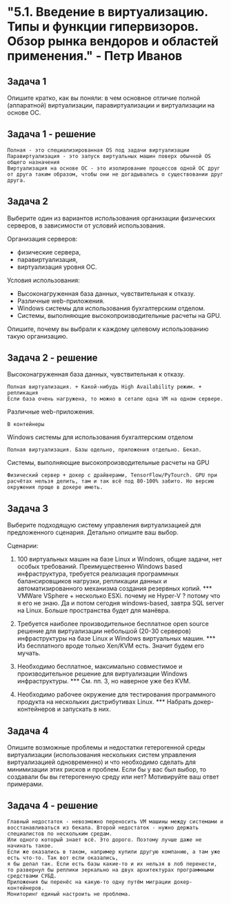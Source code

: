<h1>"5.1. Введение в виртуализацию. Типы и функции гипервизоров. Обзор рынка вендоров и областей применения." - Петр Иванов</h1>

## Задача 1

Опишите кратко, как вы поняли: в чем основное отличие полной (аппаратной) виртуализации, паравиртуализации и виртуализации на основе ОС.

## Задача 1 - решение
~~~
Полная - это специализированная OS под задачи виртуализации
Паравиртуализация - это запуск виртуальных машин поверх обычной OS общего назначения 
Виртуализация на основе ОС - это изолирование процессов одной ОС друг от друга таким образом, чтобы они не догадывались о существовании друг друга.
~~~

## Задача 2

Выберите один из вариантов использования организации физических серверов, в зависимости от условий использования.

Организация серверов:
- физические сервера,
- паравиртуализация,
- виртуализация уровня ОС.

Условия использования:
- Высоконагруженная база данных, чувствительная к отказу.
- Различные web-приложения.
- Windows системы для использования бухгалтерским отделом.
- Системы, выполняющие высокопроизводительные расчеты на GPU.

Опишите, почему вы выбрали к каждому целевому использованию такую организацию.

## Задача 2 - решение

Высоконагруженная база данных, чувствительная к отказу.  
~~~
Полная виртуализация. + Какой-нибудь High Availability режим. + репликация 
Если база очень нагружена, то можно в сетапе одна VM на одном сервере. 
~~~

Различные web-приложения.
~~~
В контейнеры
~~~

Windows системы для использования бухгалтерским отделом
~~~
Полная виртуализация. Базы одельно, приложения отдельно. Бекап. 
~~~

Системы, выполняющие высокопроизводительные расчеты на GPU
~~~
Физический сервер + докер c драйверами, TensorFlow/PyTourch. GPU при расчётах нельзя делить, там и так всё под 80-100% забито. Но версию окружения проще в докере иметь.  
~~~


## Задача 3

Выберите подходящую систему управления виртуализацией для предложенного сценария. Детально опишите ваш выбор.

Сценарии:

1. 100 виртуальных машин на базе Linux и Windows, общие задачи, нет особых требований. Преимущественно Windows based инфраструктура, требуется реализация программных балансировщиков нагрузки, репликации данных и автоматизированного механизма создания резервных копий.
*** VMWare VSphere + несколько ESXi. почему не Hyper-V ? потому что я его не знаю. Да и потом сегодня windows-based, завтра SQL server на Linux. Больше пространства будет для манёвра.

2. Требуется наиболее производительное бесплатное open source решение для виртуализации небольшой (20-30 серверов) инфраструктуры на базе Linux и Windows виртуальных машин.
*** Из бесплатного вроде только Xen/KVM есть. Значит будем его мучать.  

3. Необходимо бесплатное, максимально совместимое и производительное решение для виртуализации Windows инфраструктуры.
*** См. пп. 3, но наверное уже без KVM. 

4. Необходимо рабочее окружение для тестирования программного продукта на нескольких дистрибутивах Linux.
*** Набрать докер-контейнеров и запускать в них. 


## Задача 4

Опишите возможные проблемы и недостатки гетерогенной среды виртуализации (использования нескольких систем управления виртуализацией одновременно) и что необходимо сделать для минимизации этих рисков и проблем. Если бы у вас был выбор, то создавали бы вы гетерогенную среду или нет? Мотивируйте ваш ответ примерами.

## Задача 4 - решение

~~~
Главный недостаток - невозможно переносить VM машины между системами и восстанавливаться из бекапа. Второй недостаток - нужно держать специалистов по нескольким средам. 
Или одного который знает всё. Это дорого. Поэтому лучше даже не начинать такое. 
Если же оказались в таком, например купили другую компанию, а там уже есть что-то. Так вот если оказались, 
я бы делал так. Если есть базы какие-то и их нельзя в лоб перенести, то развернул бы реплики зеркально на двух архитектурах программными средствами СУБД. 
Приложения бы перенёс на какую-то одну путём миграции докер-контейнеров. 
Мониторинг единый настроить не проблема.
~~~